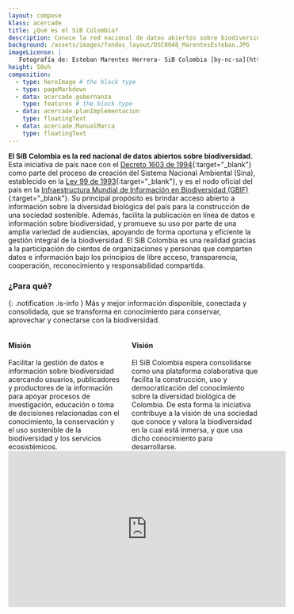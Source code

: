 ```yaml
---
layout: compose
klass: acercade
title: ¿Qué es el SiB Colombia?
description: Conoce la red nacional de datos abiertos sobre biodiversidad
background: /assets/images/fondos_layout/DSC0048_MarentesEsteban.JPG
imageLicense: |
   Fotografía de: Esteban Marentes Herrera- SiB Colombia [by-nc-sa](https://creativecommons.org/licenses/by-nc-sa/3.0/) 
height: 50vh
composition:
  - type: heroImage # the block type
  - type: pageMarkdown
  - data: acercade.gobernanza
    type: features # the block type
  - data: acercade.planImplementacion
    type: floatingText
  - data: acercade.ManualMarca
    type: floatingText
---
```





**El SiB Colombia es la red nacional de datos abiertos sobre biodiversidad.** Esta iniciativa de país nace con el [Decreto 1603 de 1994](http://www.humboldt.org.co/images/documentos/pdf/Normativo/1994-07-17-dec-1603.pdf){:target="_blank"} como parte del proceso de creación del Sistema Nacional Ambiental (Sina), establecido en la [Ley 99 de 1993](http://www.humboldt.org.co/images/documentos/pdf/Normativo/1993-12-22-ley-99-crea-el-sina-y-mma.pdf){:target="_blank"}, y es el nodo oficial del país en la [Infraestructura Mundial de Información en Biodiversidad (GBIF)](https://www.gbif.org/){:target="_blank"}. Su principal propósito es brindar acceso abierto a información sobre la diversidad biológica del país para la construcción de una sociedad sostenible. Además, facilita la publicación en línea de datos e información sobre biodiversidad, y promueve su uso por parte de una amplia variedad de audiencias, apoyando de forma oportuna y eficiente la gestión integral de la biodiversidad.
El SiB Colombia es una realidad gracias a la participación de cientos de organizaciones y personas que comparten datos e información bajo los principios de libre acceso, transparencia, cooperación, reconocimiento y responsabilidad compartida.

<h3><b>¿Para qué?</b></h3>

{: .notification .is-info }
Más y mejor información disponible, conectada y consolidada, que se transforma en conocimiento para conservar, aprovechar y conectarse con la biodiversidad.

<div class="columns">
  <div class="column">
     <h4><b>Misión</b></h4>
     Facilitar la gestión de datos e información sobre biodiversidad acercando usuarios, publicadores y productores de la información para apoyar procesos de investigación, educación o toma de decisiones relacionadas con el conocimiento, la conservación y el uso sostenible de la biodiversidad y los servicios ecosistémicos.
  </div>
  <div class="column">
    <h4><b>Visión</b></h4>
     El SiB Colombia espera consolidarse como una plataforma colaborativa que facilita la construcción, uso y democratización del conocimiento sobre la diversidad biológica de Colombia. De esta forma la iniciativa contribuye a la visión de una sociedad que conoce y valora la biodiversidad en la cual está inmersa, y que usa dicho conocimiento para desarrollarse.
  </div>
</div>

<iframe width="560" height="315" src="https://www.youtube.com/embed/M8U6BbgDOUg" frameborder="0" allow="accelerometer; autoplay; clipboard-write; encrypted-media; gyroscope; picture-in-picture" allowfullscreen></iframe>
